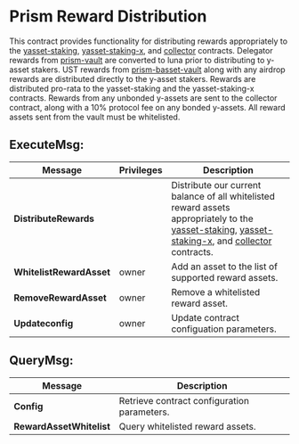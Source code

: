 # Prism Reward Distribution

This contract provides functionality for distributing rewards appropriately to the [yasset-staking](/contracts/prism-yasset-staking), [yasset-staking-x](/contracts/prism-yasset-staking-x), and [collector](/contracts/prism-collector) contracts.  Delegator rewards from [prism-vault](/contracts/prism-vault) are converted to luna prior to distributing to y-asset stakers.  UST rewards from [prism-basset-vault](/contracts/prism-basset-vault) along with any airdrop rewards are distributed directly to the y-asset stakers.  Rewards are distributed pro-rata to the yasset-staking and the yasset-staking-x contracts.  Rewards from any unbonded y-assets are sent to the collector contract, along with a 10% protocol fee on any bonded y-assets.  All reward assets sent from the vault must be whitelisted.  

## ExecuteMsg:
| Message | Privileges | Description |
| - | - | - |
| **DistributeRewards** | | Distribute our current balance of all whitelisted reward assets appropriately to the [yasset-staking](/contracts/prism-yasset-staking), [yasset-staking-x](/contracts/prism-yasset-staking-x), and [collector](/contracts/prism-collector) contracts. |
| **WhitelistRewardAsset** | owner | Add an asset to the list of supported reward assets. |
| **RemoveRewardAsset** | owner | Remove a whitelisted reward asset. |   
| **Updateconfig** | owner | Update contract configuation parameters. |

## QueryMsg:
| Message | Description |
| - | - |
| **Config** | Retrieve contract configuration parameters. |
| **RewardAssetWhitelist** | Query whitelisted reward assets. | 
